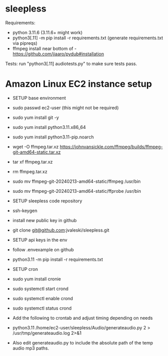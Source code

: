 # sleepless

Requirements:
- python 3.11.6 (3.11.6+ might work)
- python3[.11] -m pip install -r requirements.txt (generate requirements.txt via pipreqs)
- ffmpeg install near bottom of - https://github.com/jiaaro/pydub#installation

Tests:
run "python3[.11] audiotests.py" to make sure tests pass.

# Amazon Linux EC2 instance setup

- SETUP base environment
- sudo passwd ec2-user (this might not be required)
- sudo yum install git -y
- sudo yum install python3.11.x86_64
- sudo yum install python3.11-pip.noarch
- wget -O ffmpeg.tar.xz https://johnvansickle.com/ffmpeg/builds/ffmpeg-git-amd64-static.tar.xz
- tar xf ffmpeg.tar.xz
- rm ffmpeg.tar.xz
- sudo mv ffmpeg-git-20240213-amd64-static/ffmpeg /usr/bin
- sudo mv ffmpeg-git-20240213-amd64-static/ffprobe /usr/bin

- SETUP sleepless code repository
- ssh-keygen
- install new public key in github
- git clone git@github.com:jvaleski/sleepless.git

- SETUP api keys in the env
- follow .envexample on github
- python3.11 -m pip install -r requirements.txt

- SETUP cron
- sudo yum install cronie
- sudo systemctl start crond
- sudo systemctl enable crond
- sudo systemctl status crond

- Add the following to crontab and adjust timing depending on needs
- python3.11 /home/ec2-user/sleepless/Audio/generateaudio.py 2 > /usr/tmp/generateaudio.log 2>&1
- Also edit generateaudio.py to include the absolute path of the temp audio mp3 paths.

